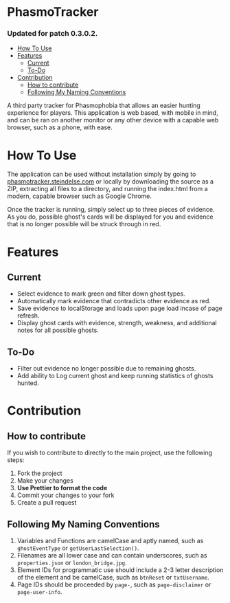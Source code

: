 # PhasmoTracker <!-- omit in toc -->
### Updated for patch 0.3.0.2. <!-- omit in toc -->

- [How To Use](#how-to-use)
- [Features](#features)
  - [Current](#current)
  - [To-Do](#to-do)
- [Contribution](#contribution)
  - [How to contribute](#how-to-contribute)
  - [Following My Naming Conventions](#following-my-naming-conventions)

A third party tracker for Phasmophobia that allows an easier hunting experience for players. This application is web based, with mobile in mind, and can be ran on another monitor or any other device with a capable web browser, such as a phone, with ease.

# How To Use
The application can be used without installation simply by going to [phasmotracker.steindelse.com](https://phasmotracker.steindelse.com/) or locally by downloading the source as a ZIP, extracting all files to a directory, and running the index.html from a modern, capable browser such as Google Chrome.

Once the tracker is running, simply select up to three pieces of evidence. As you do, possible ghost's cards will be displayed for you and evidence that is no longer possible will be struck through in red.

# Features
## Current
- Select evidence to mark green and filter down ghost types.
- Automatically mark evidence that contradicts other evidence as red.
- Save evidence to localStorage and loads upon page load incase of page refresh.
- Display ghost cards with evidence, strength, weakness, and additional notes for all possible ghosts.

## To-Do
- Filter out evidence no longer possible due to remaining ghosts.
- Add ability to Log current ghost and keep running statistics of ghosts hunted.

# Contribution
## How to contribute
If you wish to contribute to directly to the main project, use the following steps:
1. Fork the project
2. Make your changes
3. **Use Prettier to format the code**
4. Commit your changes to your fork
5. Create a pull request 

## Following My Naming Conventions
1. Variables and Functions are camelCase and aptly named, such as `ghostEventType` or `getUserLastSelection()`.
2. Filenames are all lower case and can contain underscores, such as `properties.json` or `london_bridge.jpg`.
3. Element IDs for programmatic use should include a 2-3 letter description of the element and be camelCase, such as `btnReset` or `txtUsername`.
4. Page IDs should be proceeded by `page-`, such as `page-disclaimer` or `page-user-info`.
